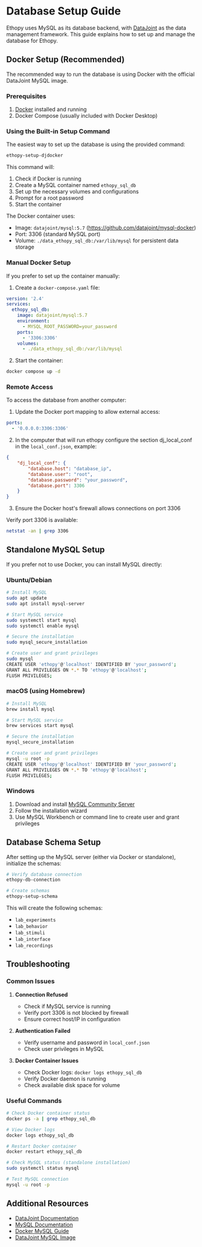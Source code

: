 # Database Setup Guide

Ethopy uses MySQL as its database backend, with [DataJoint](https://datajoint.com/) as the data management framework. This guide explains how to set up and manage the database for Ethopy.

## Docker Setup (Recommended)

The recommended way to run the database is using Docker with the official DataJoint MySQL image.

### Prerequisites

1. [Docker](https://docs.docker.com/get-docker/) installed and running
2. Docker Compose (usually included with Docker Desktop)

### Using the Built-in Setup Command

The easiest way to set up the database is using the provided command:

```bash
ethopy-setup-djdocker
```

This command will:

1. Check if Docker is running
2. Create a MySQL container named `ethopy_sql_db`
3. Set up the necessary volumes and configurations
4. Prompt for a root password
5. Start the container

The Docker container uses:
- Image: `datajoint/mysql:5.7` (https://github.com/datajoint/mysql-docker)
- Port: 3306 (standard MySQL port)
- Volume: `./data_ethopy_sql_db:/var/lib/mysql` for persistent data storage

### Manual Docker Setup

If you prefer to set up the container manually:

1. Create a `docker-compose.yaml` file:
```yaml
version: '2.4'
services:
  ethopy_sql_db:
    image: datajoint/mysql:5.7
    environment:
      - MYSQL_ROOT_PASSWORD=your_password
    ports:
      - '3306:3306'
    volumes:
      - ./data_ethopy_sql_db:/var/lib/mysql
```

2. Start the container:
```bash
docker compose up -d
```

### Remote Access

To access the database from another computer:

1. Update the Docker port mapping to allow external access:
```yaml
ports:
  - '0.0.0.0:3306:3306'
```

2. In the computer that will run ethopy configure the section dj_local_conf in the `local_conf.json`, example:
```json
{
    "dj_local_conf": {
        "database.host": "database_ip",
        "database.user": "root",
        "database.password": "your_password",
        "database.port": 3306
    }
}
```

3. Ensure the Docker host's firewall allows connections on port 3306

Verify port 3306 is available:
```bash
netstat -an | grep 3306
```
## Standalone MySQL Setup

If you prefer not to use Docker, you can install MySQL directly:

### Ubuntu/Debian
```bash
# Install MySQL
sudo apt update
sudo apt install mysql-server

# Start MySQL service
sudo systemctl start mysql
sudo systemctl enable mysql

# Secure the installation
sudo mysql_secure_installation

# Create user and grant privileges
sudo mysql
CREATE USER 'ethopy'@'localhost' IDENTIFIED BY 'your_password';
GRANT ALL PRIVILEGES ON *.* TO 'ethopy'@'localhost';
FLUSH PRIVILEGES;
```

### macOS (using Homebrew)
```bash
# Install MySQL
brew install mysql

# Start MySQL service
brew services start mysql

# Secure the installation
mysql_secure_installation

# Create user and grant privileges
mysql -u root -p
CREATE USER 'ethopy'@'localhost' IDENTIFIED BY 'your_password';
GRANT ALL PRIVILEGES ON *.* TO 'ethopy'@'localhost';
FLUSH PRIVILEGES;
```

### Windows

1. Download and install [MySQL Community Server](https://dev.mysql.com/downloads/mysql/)
2. Follow the installation wizard
3. Use MySQL Workbench or command line to create user and grant privileges

## Database Schema Setup

After setting up the MySQL server (either via Docker or standalone), initialize the schemas:

```bash
# Verify database connection
ethopy-db-connection

# Create schemas
ethopy-setup-schema
```

This will create the following schemas:

- `lab_experiments`
- `lab_behavior`
- `lab_stimuli`
- `lab_interface`
- `lab_recordings`

## Troubleshooting

### Common Issues

1. **Connection Refused**

    - Check if MySQL service is running
    - Verify port 3306 is not blocked by firewall
    - Ensure correct host/IP in configuration

2. **Authentication Failed**

    - Verify username and password in `local_conf.json`
    - Check user privileges in MySQL

3. **Docker Container Issues**

    - Check Docker logs: `docker logs ethopy_sql_db`
    - Verify Docker daemon is running
    - Check available disk space for volume

### Useful Commands

```bash
# Check Docker container status
docker ps -a | grep ethopy_sql_db

# View Docker logs
docker logs ethopy_sql_db

# Restart Docker container
docker restart ethopy_sql_db

# Check MySQL status (standalone installation)
sudo systemctl status mysql

# Test MySQL connection
mysql -u root -p
```

## Additional Resources

- [DataJoint Documentation](https://docs.datajoint.org/)
- [MySQL Documentation](https://dev.mysql.com/doc/)
- [Docker MySQL Guide](https://hub.docker.com/_/mysql)
- [DataJoint MySQL Image](https://hub.docker.com/r/datajoint/mysql)